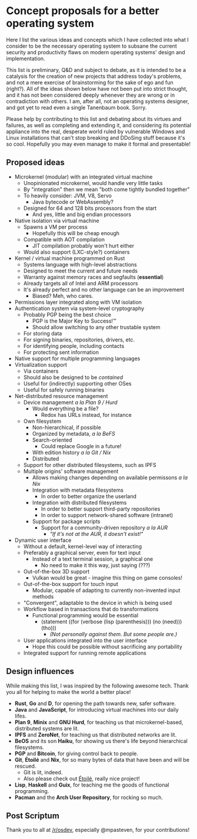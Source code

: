 # Concept proposals for a better operating system

Here I list the various ideas and concepts which I have collected into what I
consider to be the necessary operating system to subsane the current security
and productivity flaws on modern operating systems' design and implementation.

This list is preliminary, Q&D and subject to debate, as it is intended to be a
catalysis for the creation of new projects that address today's problems, and
not a mere exercise of brainstorming for the sake of ego and fun (right?). All
of the ideas shown below have not been put into strict thought, and it has not
been considered deeply whenever they are wrong or in contradiction with others.
I am, after all, not an operating systems designer, and got yet to read even a
single Tanenbaum book. Sorry.

Please help by contributing to this list and debating about its virtues and
failures, as well as completing and extending it, and considering its potential
appliance into the real, desperate world ruled by vulnerable Windows and Linux
installations that can't stop breaking and DDoSing stuff because it's so cool.
Hopefully you may even manage to make it formal and presentable!

## Proposed ideas

- Microkernel (modular) with an integrated virtual machine
	- Unopinionated microkernel, would handle very little tasks
	- By "integration" then we mean "both come tightly bundled together"
	- To heavily consider: JVM, V8, Servo
		- Java bytecode or WebAssembly?
	- Designed for 64 and 128 bits processors from the start
		- And yes, little and big endian processors
- Native isolation via virtual machine
	- Spawns a VM per process
		- Hopefully this will be cheap enough
	- Compatible with AOT compilation
		- JIT compilation probably won't hurt either
	- Would also support (LXC-style?) containers
- Kernel / virtual machine programmed on Rust
	- Systems language with high-level abstractions
	- Designed to meet the current and future needs
	- Warranty against memory races and segfaults (**essential**)
	- Already targets all of Intel and ARM processors
	- It's already perfect and no other language can be an improvement
		- Biased? Meh, who cares.
- Permissions layer integrated along with VM isolation
- Authentication system via system-level cryptography
	- Probably PGP being the best choice
		- PGP is the Major Key to Success!™
		- Should allow switching to any other trustable system
	- For storing data
	- For signing binaries, repositories, drivers, etc.
	- For identifying people, including contacts
	- For protecting sent information
- Native support for multiple programming languages
- Virtualization support
	- Via containers
	- Should also be designed to be *contained*
	- Useful for (indirectly) supporting other OSes
	- Useful for safely running binaries
- Net-distributed resource management
	- Device management *a la Plan 9 / Hurd*
		- Would everything be a file?
			- Redox has URLs instead, for instance
	- Own filesystem
		- Non-hierarchical, if possible
		- Organized by metadata, *a la BeFS*
		- Search-oriented
			- Could replace Google in a future!
		- With edition history *a la Git / Nix*
		- Distributed
	- Support for other distributed filesystems, such as IPFS
	- Multiple origins' software management
		- Allows making changes depending on available permissons *a la Nix*
		- Integration with metadata filesystems 
			- In order to better organize the userland
		- Integration with distributed filesystems
			- In order to better support third-party repositories
			- In order to support network-shared software (intranet)
		- Support for package scripts
			- Support for a community-driven repository *a la AUR*
				- *"If it's not at the AUR, it doesn't exist!"*
- Dynamic user interface
	- Without a default, kernel-level way of interacting
	- Preferably a graphical server, even for text input
		- Instead of a text terminal session, a graphical one
			- No need to make it this way, just saying (???)
	- Out-of-the-box 3D support
		- Vulkan would be great - imagine this thing on game consoles!
	- Out-of-the-box support for touch input
		- Modular, capable of adapting to currently non-invented input methods
	- "Convergent", adaptable to the device in which is being used
	- Workflow based in transactions that do transformations
		- Functional programming would be essential
			- (statement ((for (verbose (lisp (parenthesis))) (no (need))) (tho)))
				- *(Not personally against them. But some people are.)*
	- User applications integrated into the user interface
		- Hope this could be possible without sacrificing any portability
	- Integrated support for running remote applications	

## Design influences

While making this list, I was inspired by the following awesome tech. Thank you all
for helping to make the world a better place!

- **Rust**, **Go** and **D**, for opening the path towards new, safer software. 
- **Java** and **JavaScript**, for introducing virtual machines into our daily lifes.
- **Plan 9**, **Minix** and **GNU Hurd**, for teaching us that microkernel-based, distributed systems are lit.
- **IPFS** and **ZeroNet**, for teaching us that distributed networks are lit.
- **BeOS** and its son **Haiku**, for showing us there's life beyond hierarchical filesystems.
- **PGP** and **Bitcoin**, for giving control back to people.
- **Git**, **Étoilé** and **Nix**, for so many bytes of data that have been and will be rescued.
	- Git is lit, indeed.
	- Also please check out [Étoilé](http://etoileos.com), really nice project!
- **Lisp**, **Haskell** and **Guix**, for teaching me the goods of functional programming.
- **Pacman** and the **Arch User Repository**, for rocking so much.

## Post Scriptum

Thank you to all at 
[/r/osdev](https://www.reddit.com/r/osdev/comments/5abm7t/i_would_like_to_start_a_debate_on_operating/), 
especially @mpasteven, for your contributions!
